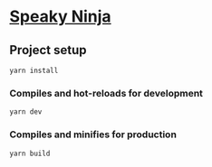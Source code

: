 # [Speaky Ninja](https://eugene-gif.github.io/speaky-n/)

## Project setup
```
yarn install
```

### Compiles and hot-reloads for development
```
yarn dev
```

### Compiles and minifies for production
```
yarn build
```
